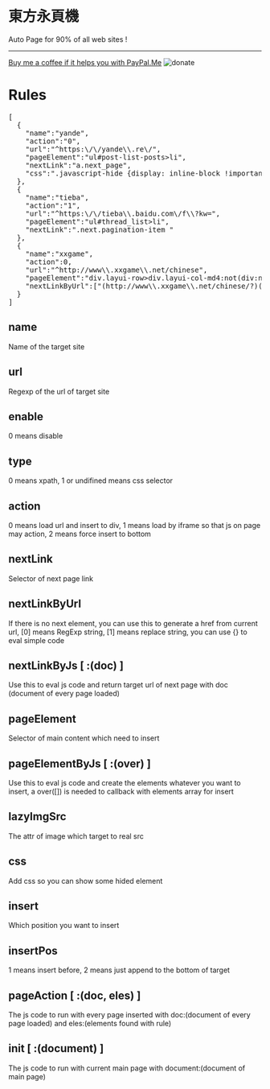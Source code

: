 東方永頁機
==
Auto Page for 90% of all web sites !

---

[Buy me a coffee if it helps you with PayPal.Me](https://www.paypal.com/cgi-bin/webscr?cmd=_donations&business=rixixi@sina.com&item_name=Greasy+Fork+donation)
![donate](https://s2.loli.net/2022/01/06/lEqKWLHG7UBO6AY.jpg)

Rules
==
<pre>
[
  {
    "name":"yande",
    "action":"0",
    "url":"^https:\/\/yande\\.re\/",
    "pageElement":"ul#post-list-posts>li",
    "nextLink":"a.next_page",
    "css":".javascript-hide {display: inline-block !important;}"
  },
  {
    "name":"tieba",
    "action":"1",
    "url":"^https:\/\/tieba\\.baidu.com\/f\\?kw=",
    "pageElement":"ul#thread_list>li",
    "nextLink":".next.pagination-item "
  },
  {
    "name":"xxgame",
    "action":0,
    "url":"^http://www\\.xxgame\\.net/chinese",
    "pageElement":"div.layui-row>div.layui-col-md4:not(div:nth-child(5),div:nth-child(6),div:nth-child(7))",
    "nextLinkByUrl":["(http://www\\.xxgame\\.net/chinese/?)(?:\\?page=|$)(\\d*)","$1?page={(0$2||1)+1}"]
  }
]
</pre>

name
--
Name of the target site

url
--
Regexp of the url of target site

enable
--
0 means disable

type
--
0 means xpath, 1 or undifined means css selector

action
--
0 means load url and insert to div, 1 means load by iframe so that js on page may action, 2 means force insert to bottom

nextLink
--
Selector of next page link

nextLinkByUrl
--
If there is no next element, you can use this to generate a href from current url, [0] means RegExp string, [1] means replace string, you can use {} to eval simple code

nextLinkByJs [ :(doc) ]
--
Use this to eval js code and return target url of next page with doc (document of every page loaded)

pageElement
--
Selector of main content which need to insert

pageElementByJs [ :(over) ]
--
Use this to eval js code and create the elements whatever you want to insert, a over([]) is needed to callback with elements array for insert

lazyImgSrc
--
The attr of image which target to real src

css
--
Add css so you can show some hided element

insert
--
Which position you want to insert

insertPos
--
1 means insert before, 2 means just append to the bottom of target

pageAction [ :(doc, eles) ]
--
The js code to run with every page inserted with doc:(document of every page loaded) and eles:(elements found with rule)

init [ :(document) ]
--
The js code to run with current main page with document:(document of main page)
